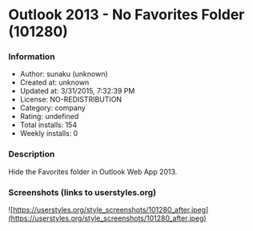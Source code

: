 # Outlook 2013 - No Favorites Folder (101280)

### Information
- Author: sunaku (unknown)
- Created at: unknown
- Updated at: 3/31/2015, 7:32:39 PM
- License: NO-REDISTRIBUTION
- Category: company
- Rating: undefined
- Total installs: 154
- Weekly installs: 0


### Description
Hide the Favorites folder in Outlook Web App 2013.


### Screenshots (links to userstyles.org)
![https://userstyles.org/style_screenshots/101280_after.jpeg](https://userstyles.org/style_screenshots/101280_after.jpeg)


